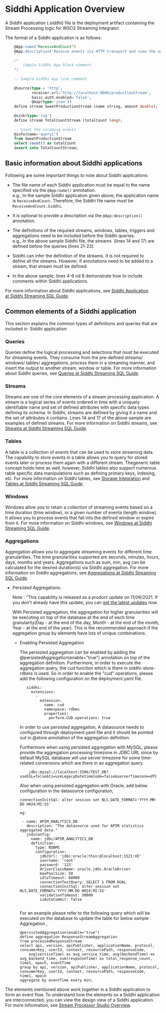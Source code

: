 # Siddhi Application Overview

A Siddhi application (.siddhi) file is the deployment artifact containing the Stream Processing logic for WSO2 Streaming Integrator.

The format of a Siddhi application is as follows:

``` sql
    @App:name("ReceiveAndCount")
    @App:description('Receive events via HTTP transport and view the output on the console')
    
    /* 
        Sample Siddhi App block comment
    */
    
    -- Sample Siddhi App line comment
    
    @Source(type = 'http',
            receiver.url='http://localhost:8006/productionStream',
            basic.auth.enabled='false',
            @map(type='json'))
    define stream SweetProductionStream (name string, amount double);
    
    @sink(type='log')
    define stream TotalCountStream (totalCount long);
    
    -- Count the incoming events
    @info(name='query1')
    from SweetProductionStream
    select count() as totalCount
    insert into TotalCountStream;
```

## Basic information about Siddhi applications

Following are some important things to note about Siddhi applications:

-   The file name of each Siddhi application must be equal to the name specified via the `@App:name()` annotation.  
    e.g., In the sample Siddhi application given above, the application name is `ReceiveAndCount`. Therefore, the Siddhi file name must be `ReceiveAndCount.Siddhi`.

-   It is optional to provide a description via the `@App:description()` annotation.

-   The definitions of the required streams, windows, tables, triggers and aggregations need to be included before the Siddhi queries.  
    e.g., In the above sample Siddhi file, the streams  (lines 14 and 17) are defined before the queries (lines 21-23).
    
-   Siddhi can infer the definition of the streams. It is not required to define all the streams. However, if annotations need to be added to a stream, that stream must be defined.
    
-   In the above sample, lines 4-6 nd 8 demonstrate how to include comments within Siddhi applications.

For more information about Siddhi applications, see [Siddhi Application at Siddhi Streaming SQL Guide](https://siddhi-io.github.io/siddhi/documentation/siddhi-4.x/query-guide-4.x/#siddhi-application).

## Common elements of a Siddhi application

This section explains the common types of definitions and queries that are included in  Siddhi application:

### Queries

Queries define the logical processing and selections that must be executed for streaming events. They consume from the pre-defined streams/ windows/ tables/ aggregations, process them in a streaming manner, and insert the output to another stream, window or table. For more information about Siddhi queries, see [Queries at Siddhi Streaming SQL Guide](https://siddhi-io.github.io/siddhi/documentation/siddhi-4.x/query-guide-4.x/#query).

### Streams

Streams are one of the core elements of a stream processing application. A stream is a logical series of events ordered in time with a uniquely identifiable name and set of defined attributes with specific data types defining its schema. In Siddhi, streams are defined by giving it a name and the set of attributes it contains. Lines 14 and 17 of the above sample are examples of defined streams. For more information on Siddhi streams, see [Streams at Siddhi Streaming SQL Guide](https://siddhi-io.github.io/siddhi/documentation/siddhi-4.x/query-guide-4.x/#stream).

### Tables

A table is a collection of events that can be used to store streaming data. The capability to store events in a table allows you to query for stored events later or process them again with a different stream. Thegeneric table concept holds here as well, however, Siddhi tables also support numerous table specific data manipulations such as defining primary keys, indexing, etc. For more information on Siddhi tables, see [Storage Integration](_Storage_Integration_) and [Tables at Siddhi Streaming SQL Guide](https://siddhi-io.github.io/siddhi/documentation/siddhi-4.x/query-guide-4.x/#table).

### Windows

Windows allow you to retain a collection of streaming events based on a time duration (time window), or a given number of events (length window). It allows you to process events that fall into the defined window or expire from it. For more information on Siddhi windows, see [Windows at Siddhi Streaming SQL Guide](https://siddhi-io.github.io/siddhi/documentation/siddhi-4.x/query-guide-4.x/#defined-window).

### Aggregations

Aggregation allows you to aggregate streaming events for different time granularities. The time granularities supported are seconds, minutes, hours, days, months and years. Aggregations such as sum, min, avg can be calculated for the desired duration(s) via Siddhi aggregation. For more information on Siddhi aggregations, see [Aggregations at Siddhi Streaming SQL Guide](https://siddhi-io.github.io/siddhi/documentation/siddhi-4.x/query-guide-4.x/#incremental-aggregation).

* Persisted Aggregations.

  Note : "This capability is released as a product update on 11/06/2021. If you don't already have this update, you can [get the latest updates](https://updates.docs.wso2.com/en/latest/updates/overview/#!) now.

  With Persisted aggregation, the aggregation for higher granularities will be executing on top of the database at the end of each time granularity(Day - at the end of the day, Month - at the end of the month, Year - at the end of the year).
  This is the recommended approach if the aggregation group by elements have lots of unique combinations.

  * Enabling Persisted Aggregation

    The persisted aggregation can be enabled by adding the @persistedAggregation(enable="true") annotation on top of the aggregation definition.
    Furthermore, in order to execute the aggregation query, the cud function which is there in siddhi-store-rdbms is used. So in order to enable the "cud" operations, please add the following configuration on the deployment.yaml file.

    ```
       siddhi:
         extensions:
           -
             extension:
               name: cud
               namespace: rdbms
               properties:
                 perform.CUD.operations: true
    ```

    In order to use persisted aggregation, A datasource needs to configured through deployment.yaml file and it should be pointed out in @store annotation of the aggregation definition.

    Furthermore when using persisted aggregation with MySQL, please provide the aggregation processing timezone in JDBC URL since by default MySQL database will use server timezone for some time-related conversions which are there in an aggregation query.

    ```
        jdbc:mysql://localhost:3306/TEST_DB?useSSL=false&tz=useLegacyDatetimeCode=false&serverTimezone=UTC
    ```

    Also when using persisted aggregation with Oracle, add below configuration in the datasource configuration,

    ```
    connectionInitSql: alter session set NLS_DATE_FORMAT='YYYY-MM-DD HH24:MI:SS'
       
    eg:
       
     - name: APIM_ANALYTICS_DB
       description: "The datasource used for APIM statistics aggregated data."
       jndiConfig:
         name: jdbc/APIM_ANALYTICS_DB
         definition:
           type: RDBMS
           configuration:
             jdbcUrl: 'jdbc:oracle:thin:@localhost:1521:XE'
             username: 'root'
             password: '123'
             driverClassName: oracle.jdbc.OracleDriver
             maxPoolSize: 50
             idleTimeout: 60000
             connectionTestQuery: SELECT 1 FROM DUAL
             connectionInitSql: alter session set NLS_DATE_FORMAT='YYYY-MM-DD HH24:MI:SS'
             validationTimeout: 30000
             isAutoCommit: false
               
    ```
    For an example please refer to the following query which will be executed on the database to update the table for below sample Aggregation ,

    ```
    @persistedAggregation(enable="true")
    define aggregation ResponseStreamAggregation
    from processedResponseStream
    select api, version, apiPublisher, applicationName, protocol, consumerKey, userId, context, resourcePath, responseCode, 
        avg(serviceTime) as avg_service_time, avg(backendTime) as avg_backend_time, sum(responseTime) as total_response_count, time1, epoch, eventTime
    group by api, version, apiPublisher, applicationName, protocol, consumerKey, userId, context, resourcePath, responseCode, time1, epoch
    aggregate by eventTime every min;
    
    ```
  

The elements mentioned above work together in a Siddhi application to form an event flow. To understand how the elements os a Siddhi application are interconnected, you can view the design view of a Siddhi application. For more information, see [Stream Processor Studio Overview](https://docs.wso2.com/display/SP440/Stream+Processor+Studio+Overview#StreamProcessorStudioOverview-Open).

  

